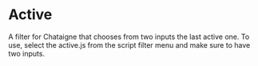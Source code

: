 # Active

A filter for Chataigne that chooses from two inputs the last active one. To use, select the active.js from the script filter menu and make sure to have two inputs.